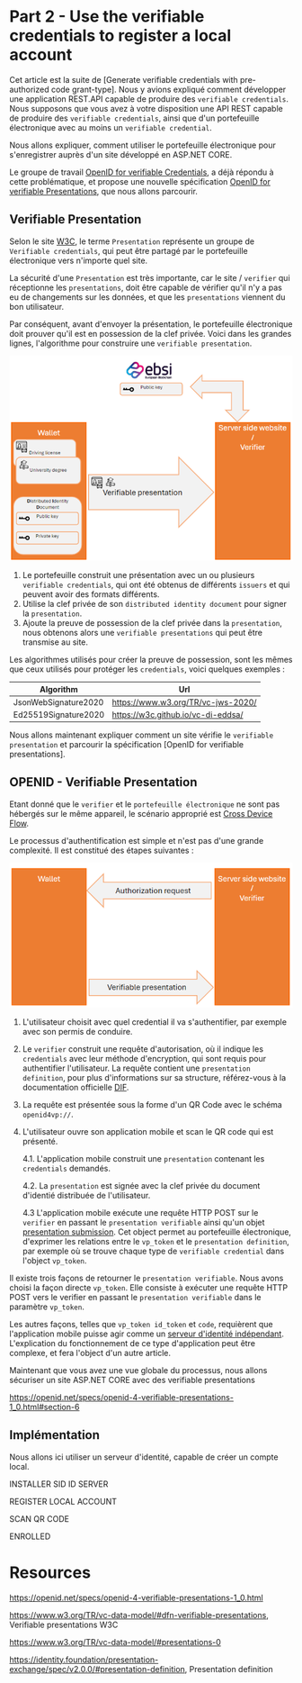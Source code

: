 # Part 2 - Use the verifiable credentials to register a local account

Cet article est la suite de [Generate verifiable credentials with pre-authorized code grant-type].
Nous y avions expliqué comment développer une application REST.API capable de produire des `verifiable credentials`. 
Nous supposons que vous avez à votre disposition une API REST capable de produire des `verifiable credentials`,  ainsi que d'un portefeuille électronique avec au moins un `verifiable credential`.

Nous allons expliquer, comment utiliser le portefeuille électronique pour s'enregistrer auprès d'un site développé en ASP.NET CORE.

Le groupe de travail [OpenID for verifiable Credentials](https://openid.net/sg/openid4vc/), a déjà répondu à cette problématique, et propose une nouvelle spécification [OpenID for verifiable Presentations](OID4VP), que nous allons parcourir.

## Verifiable Presentation

Selon le site [W3C](https://www.w3.org/TR/vc-data-model/#terminology), le terme `Presentation` représente un groupe de `Verifiable credentials`, qui peut être partagé par le portefeuille électronique vers n'importe quel site.

La sécurité d'une `Presentation` est très importante, car le site / `verifier` qui réceptionne les `presentations`, doit être capable de vérifier qu'il n'y a pas eu de changements sur les données, et que les `presentations` viennent du bon utilisateur. 

Par conséquent, avant d'envoyer la présentation, le portefeuille électronique doit prouver qu'il est en possession de la clef privée.
Voici dans les grandes lignes, l'algorithme pour construire une `verifiable presentation`.

![architecture](./images/architecture.png)

1. Le portefeuille construit une présentation avec un ou plusieurs `verifiable credentials`, qui ont été obtenus de différents `issuers` et qui peuvent avoir des formats différents.
2. Utilise la clef privée de son `distributed identity document` pour signer la `presentation`.
3. Ajoute la preuve de possession de la clef privée dans la `presentation`, nous obtenons alors une `verifiable presentations` qui peut être transmise au site.

Les algorithmes utilisés pour créer la preuve de possession, sont les mêmes que ceux utilisés pour protéger les `credentials`, voici quelques exemples :

| Algorithm            | Url                                 |
| -------------------- | ----------------------------------- |
| JsonWebSignature2020 |  https://www.w3.org/TR/vc-jws-2020/ |
| Ed25519Signature2020 | https://w3c.github.io/vc-di-eddsa/  |

Nous allons maintenant expliquer comment un site vérifie le `verifiable presentation` et parcourir la spécification [OpenID for verifiable presentations].

## OPENID - Verifiable Presentation

Etant donné que le `verifier` et le `portefeuille électronique` ne sont pas hébergés sur le même appareil, le scénario approprié est [Cross Device Flow](https://openid.net/specs/openid-4-verifiable-presentations-1_0.html#name-cross-device-flow).

Le processus d'authentification est simple et n'est pas d'une grande complexité. Il est constitué des étapes suivantes :

![workflow](./images/workflow.png)

1. L'utilisateur choisit avec quel credential il va s'authentifier, par exemple avec son permis de conduire.

2. Le `verifier` construit une requête d'autorisation, où il indique les `credentials` avec leur méthode d'encryption, qui sont requis pour authentifier l'utilisateur. La requête contient une `presentation definition`, pour plus d'informations sur sa structure, référez-vous à la documentation officielle [DIF](https://identity.foundation/presentation-exchange/spec/v2.0.0/#presentation-definition).

3. La requête est présentée sous la forme d'un QR Code avec le schéma `openid4vp://`.

4. L'utilisateur ouvre son application mobile et scan le QR code qui est présenté. 

   4.1. L'application mobile construit une `presentation` contenant les `credentials` demandés.
   
   4.2. La `presentation` est signée avec la clef privée du document d'identié distribuée de l'utilisateur.
   
   4.3 L'application mobile exécute une requête HTTP POST sur le `verifier` en passant le `presentation verifiable` ainsi qu'un objet [presentation submission](https://identity.foundation/presentation-exchange/spec/v2.0.0/#presentation-submission). Cet object permet au portefeuille électronique, d'exprimer les relations entre le `vp_token` et le `presentation definition`, par exemple où se trouve chaque type de `verifiable credential` dans l'object `vp_token`.

Il existe trois façons de retourner le `presentation verifiable`. 
Nous avons choisi la façon directe `vp_token`. Elle consiste à exécuter une requête HTTP POST vers le verifier en passant le `presentation verifiable` dans le paramètre `vp_token`.

Les autres façons, telles que `vp_token id_token` et `code`, requièrent que l'application mobile puisse agir comme un [serveur d'identité indépendant](https://openid.github.io/SIOPv2/openid-connect-self-issued-v2-wg-draft.html). L'explication du fonctionnement de ce type d'application peut être complexe, et fera l'object d'un autre article.

Maintenant que vous avez une vue globale du processus, nous allons sécuriser un site ASP.NET CORE avec des verifiable presentations

https://openid.net/specs/openid-4-verifiable-presentations-1_0.html#section-6

## Implémentation

Nous allons ici utiliser un serveur d'identité, capable de créer un compte local.

INSTALLER SID ID SERVER

REGISTER LOCAL ACCOUNT

SCAN QR CODE

ENROLLED

# Resources

https://openid.net/specs/openid-4-verifiable-presentations-1_0.html

https://www.w3.org/TR/vc-data-model/#dfn-verifiable-presentations, Verifiable presentations W3C

https://www.w3.org/TR/vc-data-model/#presentations-0

https://identity.foundation/presentation-exchange/spec/v2.0.0/#presentation-definition, Presentation definition